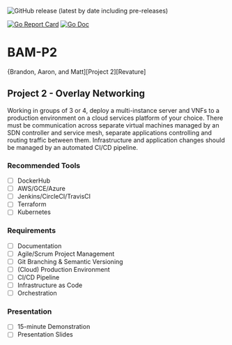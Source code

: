 ![GitHub release (latest by date including pre-releases)](https://img.shields.io/github/v/release/200106-uta-go/BAM-P2?include_prereleases)

[![Go Report Card](https://goreportcard.com/badge/github.com/golang-standards/project-layout?style=flat-square)](https://goreportcard.com/report/github.com/200106-uta-go/BAM-P2)
[![Go Doc](https://img.shields.io/badge/godoc-reference-blue.svg?style=flat-square)](http://godoc.org/github.com/200106-uta-go/BAM-P2)

# BAM-P2
{Brandon, Aaron, and Matt][Project 2][Revature]

## Project 2 - Overlay Networking

Working in groups of 3 or 4, deploy a multi-instance server and VNFs to a production environment on a cloud services platform of your choice. There must be communication across separate virtual machines managed by an SDN controller and service mesh, separate applications controlling and routing traffic between them. Infrastructure and application changes should be managed by an automated CI/CD pipeline.

### Recommended Tools

- [ ] DockerHub
- [ ] AWS/GCE/Azure
- [ ] Jenkins/CircleCI/TravisCI
- [ ] Terraform
- [ ] Kubernetes

### Requirements

- [ ] Documentation
- [ ] Agile/Scrum Project Management
- [ ] Git Branching & Semantic Versioning
- [ ] (Cloud) Production Environment
- [ ] CI/CD Pipeline
- [ ] Infrastructure as Code
- [ ] Orchestration

### Presentation

- [ ] 15-minute Demonstration
- [ ] Presentation Slides
